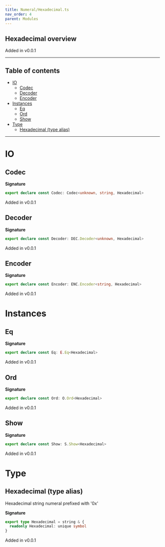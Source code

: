 ```yaml
---
title: Numeral/Hexadecimal.ts
nav_order: 4
parent: Modules
---
```


## Hexadecimal overview

Added in v0.0.1

---

<h2 class="text-delta">Table of contents</h2>

- [IO](#io)
  - [Codec](#codec)
  - [Decoder](#decoder)
  - [Encoder](#encoder)
- [Instances](#instances)
  - [Eq](#eq)
  - [Ord](#ord)
  - [Show](#show)
- [Type](#type)
  - [Hexadecimal (type alias)](#hexadecimal-type-alias)

---

# IO

## Codec

**Signature**

```ts
export declare const Codec: Codec<unknown, string, Hexadecimal>
```

Added in v0.0.1

## Decoder

**Signature**

```ts
export declare const Decoder: DEC.Decoder<unknown, Hexadecimal>
```

Added in v0.0.1

## Encoder

**Signature**

```ts
export declare const Encoder: ENC.Encoder<string, Hexadecimal>
```

Added in v0.0.1

# Instances

## Eq

**Signature**

```ts
export declare const Eq: E.Eq<Hexadecimal>
```

Added in v0.0.1

## Ord

**Signature**

```ts
export declare const Ord: O.Ord<Hexadecimal>
```

Added in v0.0.1

## Show

**Signature**

```ts
export declare const Show: S.Show<Hexadecimal>
```

Added in v0.0.1

# Type

## Hexadecimal (type alias)

Hexadecimal string numeral prefixed with '0x'

**Signature**

```ts
export type Hexadecimal = string & {
  readonly Hexadecimal: unique symbol
}
```

Added in v0.0.1

